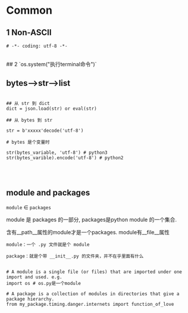 # Common

## 1 Non-ASCII 

`# -*- coding: utf-8 -*-` 

<br>
## 2
`os.system("执行terminal命令")` 


## bytes-->str-->list 
```

## 从 str 到 dict
dict = json.load(str) or eval(str)

## 从 bytes 到 str

str = b'xxxxx'decode('utf-8')

# bytes 是个变量时
 
str(bytes_variable, 'utf-8') # python3   
str(bytes_varible).encode('utf-8') # python2
    
``` 

<br> 

## module and packages 

`module` $\in$ `packages` 

module 是 packages 的一部分, packages是python module 的一个集合. 


 
含有__path__属性的module才是一个packages. module有__file__属性
```
module：一个 .py 文件就是个 module

package：就是个带 __init__.py 的文件夹，并不在乎里面有什么


# A module is a single file (or files) that are imported under one import and used. e.g.
import os # os.py是一个module 

# A package is a collection of modules in directories that give a package hierarchy.
from my_package.timing.danger.internets import function_of_love
 
```